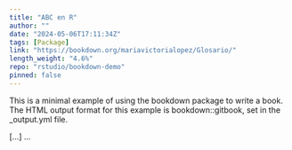 ```yaml
---
title: "ABC en R"
author: ""
date: "2024-05-06T17:11:34Z"
tags: [Package]
link: "https://bookdown.org/mariavictorialopez/Glosario/"
length_weight: "4.6%"
repo: "rstudio/bookdown-demo"
pinned: false
---
```


<p>This is a minimal example of using the bookdown package to write a book. The HTML output format for this example is bookdown::gitbook, set in the _output.yml file.</p> [...]  ...
